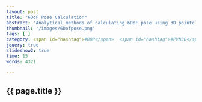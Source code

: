 ```yaml
---
layout: post
title: "6DoF Pose Calculation"
abstract: "Analytical methods of calculating 6DoF pose using 3D pointclouds"
thumbnail: '/images/6Dofpose.png'
tags: [ ]
category: <span id="hashtag">#BOP</span>  <span id="hashtag">#PVN3D</span>
jquery: true
slideshow2: true
time: 15
words: 4321

---
```

## {{ page.title }}





